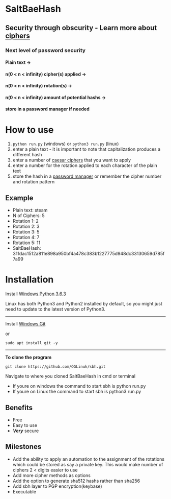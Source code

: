 # SaltBaeHash

## Security through obscurity - Learn more about [ciphers](https://en.wikipedia.org/wiki/Cipher)

### Next level of password security
#### Plain text ->
#### n(0 < n < infinity) cipher(s) applied ->
#### n(0 < n < infinity) rotation(s) ->
#### n(0 < n < infinity) amount of potential hashs ->
#### store in a password manager if needed

# How to use

1. ```python run.py``` (windows) or ```python3 run.py``` (linux)
2. enter a plain text - it is important to note that capitalization produces a different hash
3. enter a number of [caesar ciphers](https://en.wikipedia.org/wiki/Caesar_cipher) that you want to apply
4. enter a number for the rotation applied to each character of the plain text
5. store the hash in a [password manager](https://www.lastpass.com/) or remember the cipher number and rotation pattern

## Example

* Plain text: steam
* N of Ciphers: 5
* Rotation 1: 2
* Rotation 2: 3
* Rotation 3: 5
* Rotation 4: 7
* Rotation 5: 11
* SaltBaeHash: 311dac1512a811e898a950bf4a478c383b1227775d948dc33130659d785f7a99

# Installation

Install [Windows Python 3.6.3](https://www.python.org/ftp/python/3.6.3/Python-3.6.3.exe)

Linux has both Python3 and Python2 installed by default, so you might just need to update to the latest version of Python3.

<hr>

Install [Windows Git](https://github.com/git-for-windows/git/releases/download/v2.15.0.windows.1/Git-2.15.0-64-bit.exe)

or

```
sudo apt install git -y
```

<hr>

<b>To clone the program</b>
```
git clone https://github.com/OGLinuk/sbh.git
```

Navigate to where you cloned SaltBaeHash in cmd or terminal
* If youre on windows the command to start sbh is python run.py
* If youre on Linux the command to start sbh is python3 run.py

## Benefits
* Free
* Easy to use
* <b><i>Very</i></b> secure

## Milestones

* Add the ability to apply an automation to the assignment
of the rotations which could be stored as say a private key. This would make number of ciphers 2 < digits easier to use
* Add more cipher methods as options
* Add the option to generate sha512 hashs rather than sha256
* Add sbh layer to PGP encryption(keybase)
* Executable

